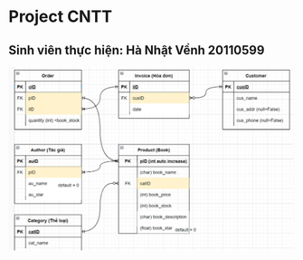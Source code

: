 <h1> Project CNTT </h1>
<h2> Sinh viên thực hiện: Hà Nhật Vềnh 20110599</h2>

<img src="BookStore_ERD3.png" alt="BookStore_ERD3">

